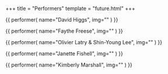 +++
title = "Performers"
template = "future.html"
+++

<div class="performers">

<div class="featured">

{{ performer(
  name="David Higgs",
  img=""
) }}

{{ performer(
  name="Faythe Freese",
  img=""
) }}

{{ performer(
  name="Olivier Latry & Shin-Young Lee",
  img=""
) }}

{{ performer(
  name="Janette Fishell",
  img=""
) }}

{{ performer(
  name="Kimberly Marshall",
  img=""
) }}

</div>

</div>

